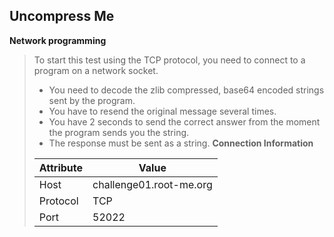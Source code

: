 Uncompress Me
------------------
**Network programming**
> To start this test using the TCP protocol, you need to connect to a program on a network socket.
> - You need to decode the zlib compressed, base64 encoded strings sent by the program.
> - You have to resend the original message several times.
> - You have 2 seconds to send the correct answer from the moment the program sends you the string.
> - The response must be sent as a string.
> **Connection Information**
>
> | Attribute   | Value                    |
> |-------------|--------------------------|
> | Host        | challenge01.root-me.org  |
> | Protocol    | TCP                      |
> | Port        | 52022                    |